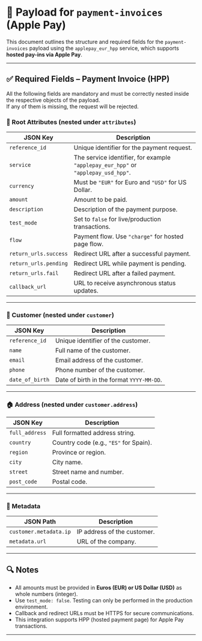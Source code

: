 # 📄 Payload for `payment-invoices` (Apple Pay)

This document outlines the structure and required fields for the `payment-invoices` payload using the `applepay_eur_hpp` service, which supports **hosted pay-ins via Apple Pay**.

---

## ✅ Required Fields – Payment Invoice (HPP)

All the following fields are mandatory and must be correctly nested inside the respective objects of the payload.  
If any of them is missing, the request will be rejected.

### 🧾 Root Attributes (nested under `attributes`)

| JSON Key              | Description                                                                       |
| --------------------- | --------------------------------------------------------------------------------- |
| `reference_id`        | Unique identifier for the payment request.                                        |
| `service`             | The service identifier, for example `"applepay_eur_hpp"` or `"applepay_usd_hpp"`. |
| `currency`            | Must be `"EUR"` for Euro and `"USD"` for US Dollar.                               |
| `amount`              | Amount to be paid.                                                                |
| `description`         | Description of the payment purpose.                                               |
| `test_mode`           | Set to `false` for live/production transactions.                                  |
| `flow`                | Payment flow. Use `"charge"` for hosted page flow.                                |
| `return_urls.success` | Redirect URL after a successful payment.                                          |
| `return_urls.pending` | Redirect URL while payment is pending.                                            |
| `return_urls.fail`    | Redirect URL after a failed payment.                                              |
| `callback_url`        | URL to receive asynchronous status updates.                                       |

---

### 👤 Customer (nested under `customer`)

| JSON Key        | Description                               |
| --------------- | ----------------------------------------- |
| `reference_id`  | Unique identifier of the customer.        |
| `name`          | Full name of the customer.                |
| `email`         | Email address of the customer.            |
| `phone`         | Phone number of the customer.             |
| `date_of_birth` | Date of birth in the format `YYYY-MM-DD`. |

---

### 🏠 Address (nested under `customer.address`)

| JSON Key       | Description                            |
| -------------- | -------------------------------------- |
| `full_address` | Full formatted address string.         |
| `country`      | Country code (e.g., `"ES"` for Spain). |
| `region`       | Province or region.                    |
| `city`         | City name.                             |
| `street`       | Street name and number.                |
| `post_code`    | Postal code.                           |

---

### 🧩 Metadata

| JSON Path              | Description                 |
| ---------------------- | --------------------------- |
| `customer.metadata.ip` | IP address of the customer. |
| `metadata.url`         | URL of the company.         |

---

## 🔍 Notes

- All amounts must be provided in **Euros (EUR) or US Dollar (USD)** as whole numbers (integer).
- Use `test_mode: false`. Testing can only be performed in the production environment.
- Callback and redirect URLs must be HTTPS for secure communications.
- This integration supports HPP (hosted payment page) for Apple Pay transactions.

---
